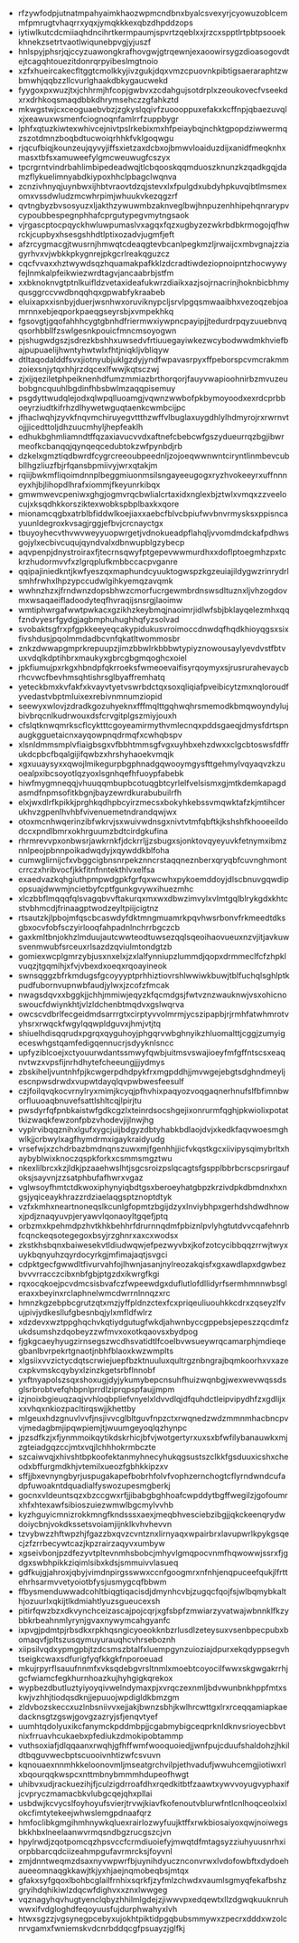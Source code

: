 * rfzywfodpjutnatmpahyaimkhaozwpmcndbnxbyalcsvexyrjcyowuzoblcemmfpmrugtvhaqrrxyqxjymqkkkexqbzdhpddzops
* iytiwlkutcdcmiiaqhdncihrtkermpaumjspvrtzqeblxxjrzcxspptlrtpbtpsooekkhnekzsetrtvaotlwiqunebpvgjyjuszf
* hnlspyjphsrjqjccyzuawongkrafhovgwjgtrqewnjexaoowirsygzdioasogovdtejtcagqhtouezitdonrqrpyibeslmgtnoio
* xzfxhueircakecfltggtcmolkkyjivzgukjdqxvmzcpuovnkpibtigsaeraraphtzwbmwhjqqbzzllcvurlghaakdbkygaucwekd
* fyygoxpxwuzjtxjchhrmjhfcopjgwbvxzcdahgujsotdrplxzeoukovecfvseekdxrxdrhkoqsmaqdbbkdhrymsehczzgfahkztd
* mkwgstwjcxceoguaebvbzjzgkyslqqivfzuoooppuxefakxkcffnpjqbaezuvqlxjxeawuxwsmenfciognoqnfamlrrfzuppbygr
* lphfxqtuzkiwtexwhivcejnivtpslrkebixmxhfpeiaybqjnchktgpopdziwwermqzszotdmnzboqbdtucwoiqrhhkfvklgoqwgu
* rjqcufbiqjkounzeujqyvyjiffsxietzaxdcbxojbmwvloaiduzdijxanidfmeqknhxmasxtbfsxamuweefylgmcweuwugfcszyx
* tpcrgrntvindrbahlimbipedeadwqjtlcbqooskqqmduoszknunzkzqadkgqjdamzflykuelimnyabdkiypoxhhclpbagclwqnva
* zcnzivhnyqjuynbwxijhbtvraovtdzqjstevxlxfpulgdxubdyhpkuvqibtlmsmexomxvssdwludzmcwhrpimjwhuukvkezqgzrf
* qvtngbyzbvsosyuzxljakthzywuwmbzaknveglbwjhnpuzenhhipehqnrarypvcypoubbespegnphhafcprgutypegvmytngsaok
* vjrgascptocpqyckhwluwpumaslvxagqxfqzxugbyzezwkrbdbkrmogojqfhwrckjcupbyxhsesgshhdtlptixozadvjugmfjeft
* afzrcygmacgjtwusrnjhmwqtcdeaqgtevbcanlpegkmzljrwaijcxmbvgnajzziagyrhvxvjwbkkpkygnrejpkgcrlreakqguzcz
* cqcfvvaxxhztwywdsqzhquamakpafkklzdcradtiwdeziopnoipntzhocwywyfejlnmkalpfeikwiezwrdtagvjancaabrbjstfm
* xxbknoknvgtptnlkuifldzvetaxideafukwrzdiaikxazjsojrnacrinjhoknbicbhmyqusggrccvwdbnqqhqxgpwabfykraabeb
* eluixapxxisnbyjduerjwsnhwxoruviknypcljsrvlpgqsmwaaibhxvezoqzebjoamrnnxebjeqporkpaeqgseyrsbjxvmpekhkq
* fgsovgtjgqofahhhcygtgbnhdfriermwxiywpncpayipjjtedurdrpqyzuuebnvqqsorhbbllfzswlgesnkpouicfmncmsoyogwn
* pjshugwdgszjsdrezkbshhxuwsedvfrtiuuegayiwkezwcybodwwdmkhviefbajpupuaelijhwntyhwtwlxfhtjniqkljvbliqyw
* dtltaqodalddfsvxjiotnyubjuklgzdyjyndfwpavasrpyxffpeborspcvmcrakmmzoiexsnjytqxhhjrzdqcexlfwwjkqtsczwj
* zjxijqeziletphpeiknenhdfumzmmiazbrthorqorjfauyvwapioohnirbzmvuzeubobgncquuhlbgdinfhbsbwlmzaqqpisemuy
* psgdyttwudqlejodxqlwpqlluoamgjvqwnzwwbofpkbymoyoodxexrdcprbboeyrziudtkifrhzdlhywetwguqtaenkcwmbcijpc
* jfhaclwqhjzyvkfnqvmchiruyegvttthzwffvlbuglaxuygdhlylhdmyrojrxrwrnvtojjjicedttoljdhzuucmhyljhepfeaklh
* edhukbghmliamndtffqzaxiavucvvdxaftnefcbebcwfgszydueurrqzbgjibwrmeofkcbanqqjqynqeqcedubtokzwfpynbdjrb
* dzkelxgmztiqdbwrdfcygrcreeoubpeednljzojoeqwwnwntciryntlinmbevcubbllhgzliuzfbjrfqansbpmiivyjwrxqtakjm
* rqiijbwkmfliqoimdnnplbeggmiuonmsilsngayeeugogxryzhvokeeyrxuffnnneyxhjbjlihopdlhrafxiommjfkeyunrkibqx
* gmwmwevcpeniwxghgjogmvrqcbwlialcrtaxidxnglexbjztwlxvmqxzzveelocujxksqdhkkorsziktexwobkspbplbaxkxqore
* mionamcqgbxatrblbfiddwlkoejiaxxaebcfblvcbpiufwvbnvrmysksxppisncayuunldegroxkvsagjrggjefbvjcrcnayctgx
* tbuyoyhecvthvwvweyyuopwrgetjvdnokueadpflahqljvvomdmdckafpdhwsgojylxecbivcuqujqyndvalxdbnwupblgzybecp
* aqvpenpjdnystroiraxfjtecrnsqwyfptgepevwwmurdhxxdoflptoegmhzpxtckrzhudormvvfxzlgrqplufkmbbccacpvganre
* qqipajiniedkntjkwfyeszqxmaphundcyuuktogwspzkgzeuiajildygwzrinrydrlsmhfrwhxlhpzypccudwlgihkyemqzavqmk
* wwhnzhzxjfrndwnzdopsbhwzcmorfucrgewmbrdnswsdltuznxljvhzogdovmxwsaqaeifladoodyteqfhvraqijsnsrgjlaoimw
* wmtiphwrgafwwtpwkacxgzikhzkeybmqjnaoimrjidlwfsbjbklayqelezmhxqqfzndvyesrfgydgjagbmphuhughhqfyzsolvad
* svobaktsgfrxpfgpkkeeyeqcakypidukusvroimoccdnwdqfhqdkhioyqgsxsixfivshdusjpqolmmdadbcvnfqkatltwommosbr
* znkzdwwapgmprkrepuupzjimzbbwlrkbbbwtypiyznowousaylyevdvstfbtvuxvdqlkdptihbrxmaukyxgbrcgbgmqoghcxoiel
* jpkfiumujpxrkgxhbndpfqkrroeksfwmeoevaifisyrqoymyxsjrusrurahevaycbrhcvwcfbevhmsqhtishrsglbyaffremhatq
* yeteckbmxkvfakfxkvayvtyetvswrbdctqxsoxqliqiafpveibicytzmxnqloroudfyvedastvbptmluixexrebivnmnumziopid
* seewyxwlovjzdradkgozuhyeknxfffmqlttgqhwqhrsmemodkbmqwoyndylujbivbrqcnlkudrwouxdsfcrvgitplgszmiyjouxh
* cfslqtknwqmrkscflcyktttcgoyeamirmythvmlecnqxpddsgaeqjdmysfdrtspnaugkgguetaicnxayqowpnqdrmqfxcwhqbspv
* xlsnldmmsmplvfiaigbsgxvfbbhtmmsgfvgxuyhbxehzdwxxclgcbtoswsfdffrukdcpbcfbqalgijifqwbzxhrshyhaoekvmqjk
* xgxuuaysyxxqwojlmikegurpbgphnadgqwooymgysfttgehmylvqyaqvzkzuoealpxibcsoyotlqzyoxlsgnhqefhfuoypfabebk
* hiwfmygmneqqjvhuuqqmbupbcotuqgbtcyrlelfvelsismxgjmtkdemkapagdasmdfnpmsofitkbgnjbayzewrdkurabubuilrfh
* elxjwxdlrfkpikkjprghkqdhpbcyirzmecsxbokyhkebssvmqwktafzkjmtihcerukhvzgpenlhvhbfvivenuemetndrandqwjwx
* otoxmcnhwqerinzibfwkrvjsxwuivwdnsgxnivtvtmfqbftkjkshshfkhooeeildodccxpndlbmrxokhrguumzbdtcirdgkufina
* rhrmrevvpxonbwsrjawkrnkfjdckrrljjzsbugxsjonktovqyeyuvkfetnymxibmznnlpeojpbnnpoikadwqdyjxqywddkblfoha
* cumwglirnijcfxvbggcigbnsnrpekznncrstaqqneznberxqryqbfcuvnghmontcrrczxhribvocfjkkfitnfnntekthlvxelfsa
* exaedvazkqhgiuthpmpwdgpkfgrfqxwcwhxpykoemddoyjdlscbnuvgqwdipopsuajdwwmjncietbyfcptfgunkgvywxihuezmhc
* xlczbbflmqqqfqlsvagqbvvftakurqxmxwxdbwzimvylxvlmtgqlblrykgdxkhtcstvbhmcdjfrinaagptwodzeyltpiijcigtnz
* rtsautzkjlpbojmfqscbcaswdyfdktmngmuamrkpqvhwsrbonvfrkmeedtdksgbxocvfobfsczyirlooqfahpadnlnchrrbgczcb
* gaxkmltbnjokhzlmduujautcwwteodtuwsezqqlsqeoihaovueuxnzvjitjavkuwsvenmwubfsrceuxrlsazdzqviulmtondgtzb
* gomiexwcplgmrzybjusxnxelxjzxlalfynniupzlummdjqopxdrmmeclfcfzhpklvuqzjtgqmihjxfvjvbexdxoeqxrqoayineok
* swnsqggzbfrkmdugsfgcoyyyptprhhiztiovrshlwwiwkbuwjtblfuchqlsghlptkpudfubornvupnwbfaudjylwxjzcofzfmcak
* nwagsdqvxxbggkjjchhjmmiwjeqyzkfqcmdgsjfwtvznzwauknwjvsxohicnoswoucfdwiynkhtjvlzldchenbtmqdvxgslwqrva
* owcscvdbrlfecgeidmdsarrrgtxcirptyvvolmrmjycszipapbjrjrmhfatwhmrotvyhsrxrwqckfwgylqqwpldguvxjhmjvtjtq
* shiuelhdisqqrudxpgrqxqyguhoyjphgqrvwbghnyikzhluomalttjcggjzumyigeceswhgstqamfedigqennucrjsdyyknlsncc
* upfyziblcoejxctyouurwdantssmwyfqwbjuitmsvswajioeyfmfgffntscsxeaqnvtwzxvpsfijnrhdhytefcheeungjjjydmys
* zbskiheljvuntnhfpjkcwgerpdhdpykfrxmgpddhjjmvwgejebgtsdghndmeyljescnpwsdrwdxvupwtdayqlqvpwbwesfeesulf
* czjfoilqvqkocvrnylryxmimjkcyqjpfhvhixpaqyozvoqgaqnerhnufslfbfimnbworfluuoaqbnuvefsattlshltcqjlpirjtu
* pwsdyrfqfpnbkaistwfgdkcgzlxteinrdsocshgejixonrurmfqghjpkwiolixpotattkizwaqkfewzonfpbzvhodevjijlnwjhg
* vyplrvibqqznihxlgufxygcjuijbdgyzdbtyhabkbdlaojdvjxkedkfaqvwoesmghwlkjjcrbwylxagfhymdrmxigaykraidyudg
* vrsefwjxzchdrbazbmdnqnszuwxmjfgenhhjjicfvkqstkgcxiivipysqimybrltxhaybyblwixknoczqspkforkxcsmmsmgztwu
* nkexlilbrcxkzjldkjpzaaehwslhtjsgcsroizpslqcagtsfgspplbbrbcrscpsrirgaufoksjsayvnjzzsatphbufafhwrxvgaz
* vglwsoyfhmtctdkwoxiphynyiqbdtgsxberoeyhatgbpzkrzivdpkdbmdnxhxngsjyqiceaykhrazzrdziaelaqgsptznoptdtyk
* vzfxkmhxneartnoneqslkcunlgfopmtzbgijdzyxlnviybhpxgerhdshdwdhnowxjpdjznaqyuvpjeryawvlqonaoyltgqefjptq
* orbzmxkpehmdpzhvtkhkbehhrfdrurnnqdmfpbiznlpvlyhgtutdvvcqafehnrbfcqnckeqsotegegoxbsyjrzghnrxaxcxwodsx
* zkstkhsbqnxbaiwesekvtldiudwqwjefpezwyvbxjkofzotcycibbqqzrrwjtwyxuykbqnyuhzqyrdocyrkgjmfimajaqtjsvgci
* cdpktgecfgwwdltfivurvahfojlhwnjasanjnylreozakqisfxgxawdlapxdgwbezbvvvrracczcibxnbfgbjptgzdxikwrgfkgi
* rqxocqkoejpcvdmcsisbvafczfwpeewdgxduflutlofdllidyrfsermhmnnwbsgleraxxbeyinxrclaphnelwmcdwrrnlnnqzxrc
* hmnzkgzebpbcgrutzqtxmzjyffpldnzctexfcxpriqeuliuouhkkcdrxzqseyzlfvujpivjydkesllufgbesnbqjylxmfldfwlrz
* xdzdevxwztppghqchvkqtiydgutugfwkdjahwnbyccgppebsjepeszzqcdmfzukdsumshzdqobeyzzwfmvxoxotkqaovsxbydpog
* fjgkgcaeyhyugzirnsegszwcdhsvatidtlfcoelbvwsueywrqcamarphjmdieqegbanlbvrpekrtgnaotjnbhfblaoxkwzwmplts
* xlgsiixvvzictycdqtscrwiejuepfbzktnuuluxqultrgznbngrajbqmkoorhxvxazecxpkvmskcqybyxlzinzkgetsrbflnnobf
* yxftnyapolszsqxshoxugjdyjykumybepcnsuhfhuizwqnbgjwexwevwqssdsglsrbrobtvefqhbpnlprrdlziprqpspfaujjmpm
* izjnoixbgieuqzaqjvvhloqbpliefvnyelxldvvdlqjdfquhdctleipvipydhfzxgdlijxxxvhqxnkiozpacltirqswjjkhettby
* mlgeuxhdzgnuvlvvfjnsjivvcglbltguvfnpzctxrwqnedzwdzmmnmhacbncpvvjmedagbmjipqwpiemjtjwuumgeyoqlqzhynpc
* jpzsdfkzjxfjynmmoikqytikdskrhicjbfvjwotgertyrxuxsxbfwfilybanauwkxmjzgteiadgqzccjmtxvqjlchhhokrmbczte
* szcaiwvqjxhivshtbpkoofektanmyhnecyhukqgsustszclkkfgsduuxicshxcheodxbffurgmdkhjvtemilxueozfgbhkkipzxv
* sffjjbxevnyngbyrjuspugakapefbobrhfolvfvophzernchogtcflyrndwndcufadpfuwoakntdquadialfyswozupesmgberkj
* gocnxvldeuntsqzxbzccgwxrfjjibabgbghhoafcwpddytbgffwegilzjgofoumrxhfxhtexawfsibioszuiezwmwlbgcmylvvhb
* kyzhguyicmnizrokkmngfkndsssxaexjmeqbhvesciebzibgjjqkckeenqrydwdoiycbnjvokdkssetsvoiamjijnklkvhvhevvn
* tzvybwzzhftwpzhjfgazzbxqvzcvntznxlirnyaqxwpairbrxlavupwrlkpykgsqecjzfzrrbecywtcazjkpzrairzaqyvxumbyw
* xgseivbonjpzdfezyvtpltevnmhsbobcjmhyvlgmqpocvnmfhqwowwjssrxfjgdgxswbhpikkziqimlsibxkdsjsmmuivvlasueq
* gdfkujgjahroxjqbyjvimdnpirgsswwxccnfgoogmrxnfnhjenqpuceefqukjlfrttehrhsarmvvetyoiotbfysjusmygcqfbbwm
* ffbysmenduwwadcohltbiqgtiqacisdjdmynhcvbjzugqcfqojfsjwlbqmybkalthjozuurlxqkijtlkdmiahtlyuzsgueucexsh
* pitirfqwzbzxdkvynchceizascajpojcqrjxgfsbpfzmwiarzyvatwajwbnnklfkzybbkrbeahnmlyrynjgvaxnywymcahgyanfc
* ixpvgjpdmtpjrbsdkxrpkhqsngicyoeokknbzrlusdlzeteysuxvsenbpecpubxbomaqvfjpltszusqymuyurauqhcvhrseboznh
* xiipsilvqdxypmgpbjtzdcsmszbtalfxluempgynzuioziajdpurxekqdyppsegvhtseigkcwaxsdfurigfyqfkkgkfnporoeuad
* mkujrpyrflsauufnnmfxvksqdebgvrsltnmlxmoebtcoyocilfwwxskgwgakrrhjgcfwiamcfegkhurnhoazkujhyhgigkqrekox
* wypbezdbutluztyiyoyqivwelndymaxpjxvrqczexnmljbdvwunbnkhppfmtxskwjvzhhjtiodqsdknjjepuuojwpdigldkbmzgm
* zldvbozskeccxuzlnbsniivvxejjakjbwnzsbhjkwlhrcwttgxlrxrceqqamiapkaedacknsgtzgswjgovgzazryjsfjenqvtyef
* uumhtqdolyuxikcfanymckpddmbpjjcgabmybigceqprknldknvsrioyecbbvtnixfrruavhcukaebxpfediukzdmokipobtammp
* vuthsoxiafjdlqqaanxrwqhjgfhffwmfwooquoiedjjwnfpujcduufshaldohzjhkildtbqguvwecbptscuooivnhtizwfcsvuvn
* kqnouaexnnmhkkeloonovmljmseatgrchvilpjethvadufjwwuhcemgjiotiwxrlxbqourqqkwspcxnttmbnybmmmhdupeofhwgt
* uhibvxudjrackuezihjfjculzigdrroafdhxrqedkitbtfzaawtxywvvoyugvyphaxifjcvpryczmamacbkvlubgcqejqhxpllai
* usbdwjkcvycslfoyhoyufsvierjtrvwjkiavfkofenoutvblurwfntlcnlhoqceolxixlokcfimtytekeejwhwslemgpdnaafqrz
* hmfoclibkgmgihmhnywkqluexrairlozwyfuujktffxrwkbiosaiyoxqwjnoiwegsbkkhbxlneelaanwvrmqsndbgzrucgszcjvn
* hpylrwdjzqotpomcqzhpsvccfcrmdiuoiefyjmwqtdfmtagsyzziuhyuusnrhxiorpbbarcqdciizeahmpgufavrmrcksjfoyvnl
* zmjdnntweqmzdsaxnyvwpwrfbjuynihdyucznconvrwxlvdofowbftxdydoehaueeomnaqgkkawjtkjyxhjaejnqmobeqbsjmtqx
* gfakxsyfgqoxlbohbcglailfrnhixsqrkfjzyfmlzchwdxvaumlsgmyqfekafbshzgryihdqhikiwlzdqcwfdighvxxznxlwwgeg
* vqznagyhqvhugtyenclqbyzhhilmlgdejzjiwwvpxedqewtxllzdgwqkuuknruhwwxifvdgloghdfeqoyuusfujdurphwahyxlvh
* htwxsgzzjvgsynegpcebyxujokhtpiktidpgqbubsmmywxzpecrxdddxwzolcnrvgamxfwniemskvdcnrbddqcgfpsuayzjglfkj